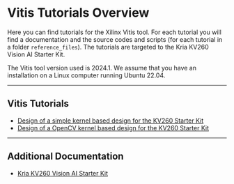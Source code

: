 # Vitis Tutorials Overview

Here you can find tutorials for the Xilinx Vitis tool. For each tutorial you will find a documentation and the source codes and scripts (for each tutorial in a folder `reference_files`). The tutorials are targeted to the Kria KV260 Vision AI Starter Kit. 

The Vitis tool version used is 2024.1. We assume that you have an installation on a Linux computer running Ubuntu 22.04.

---
## Vitis Tutorials
* [Design of a simple kernel based design for the KV260 Starter Kit](02_kernel_based_design/vitis_kernel_based_design.md)
* [Design of a OpenCV kernel based design for the KV260 Starter Kit](03_opencv_kernel/vitis_opencv_design.md)

---
## Additional Documentation
* [Kria KV260 Vision AI Starter Kit](https://www.amd.com/en/products/system-on-modules/kria/k26/kv260-vision-starter-kit.html)

